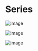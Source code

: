 # Series

![image](https://user-images.githubusercontent.com/60442877/230950325-102d0c43-8391-4638-9c91-1b6cba97f170.png)

![image](https://user-images.githubusercontent.com/60442877/230950438-376196b9-f194-40e7-bf1f-23ad03396dd3.png)

![image](https://user-images.githubusercontent.com/60442877/230950465-3f617d62-d11d-441e-86c7-a5876055b7e7.png)
